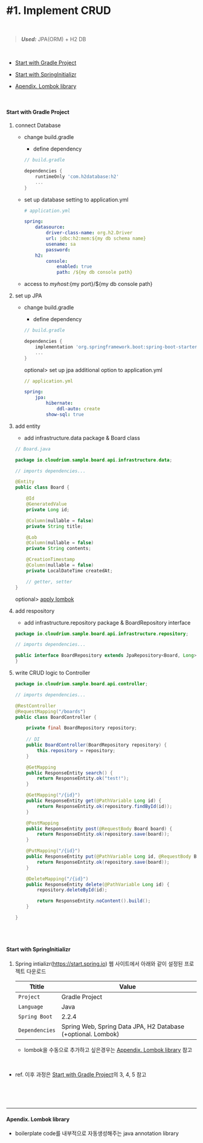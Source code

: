 # #1. Implement CRUD

<br/>

> **_Used:_**  JPA(ORM) + H2 DB

<br/>

* [Start with Gradle Project](#start-with-gradle-project)
* [Start with SpringInitializr](#start-with-springInitializr)

* [Apendix. Lombok library](#apendix-lombok-library)
  
<br/>

#### Start with Gradle Project

1) connect Database        
    - change build.gradle        
        - define dependency  
        
        ```gradle
        // build.gradle
        
        dependencies {
            runtimeOnly 'com.h2database:h2'
            ...
        }
        ```    
        
    -  set up database setting to application.yml
        ```yaml
       # application.yml
       
        spring:
            datasource:
                driver-class-name: org.h2.Driver
                url: jdbc:h2:mem:${my db schema name} 
                usename: sa
                password:
            h2:
                console:
                    enabled: true
                    path: /${my db console path}
        ```

    - access to ${my host}:${my port}/${my db console path}
    
2) set up JPA
    - change build.gradle
        - define dependency  
        ```gradle
        // build.gradle
        
        dependencies {
            implementation 'org.springframework.boot:spring-boot-starter-data-jpa'
            ...
        }
        ```

        optional> set up jpa additional option to application.yml
        ```yaml
        // application.yml      
  
        spring:
            jpa:
                hibernate:
                    ddl-auto: create
                show-sql: true
        ```
        
3) add entity
    - add infrastructure.data package & Board class
    ```java
   // Board.java
   
    package io.cloudrium.sample.board.api.infrastructure.data;
    
   // imports dependencies...
    
    @Entity
    public class Board {
    
        @Id
        @GeneratedValue
        private Long id;
    
        @Column(nullable = false)
        private String title;
    
        @Lob
        @Column(nullable = false)
        private String contents;
    
        @CreationTimestamp
        @Column(nullable = false)
        private LocalDateTime createdAt;
    
        // getter, setter
    }   
    ```
   
   optional> [apply lombok](#apendix-lombok-library)
          
   
4) add respository
    - add infrastructure.repository package & BoardRepository interface
    ```java
    package io.cloudrium.sample.board.api.infrastructure.repository;
    
    // imports dependencies...
    
    public interface BoardRepository extends JpaRepository<Board, Long> {
    }
    ```
   
5) write CRUD logic to Controller
    ```java
    package io.cloudrium.sample.board.api.controller;
    
    // imports dependencies...
    
    @RestController
    @RequestMapping("/boards")
    public class BoardController {
    
        private final BoardRepository repository;
        
        // DI
        public BoardController(BoardRepository repository) {
            this.repository = repository;
        }
    
        @GetMapping
        public ResponseEntity search() {
            return ResponseEntity.ok("test!");
        }
    
        @GetMapping("/{id}")
        public ResponseEntity get(@PathVariable Long id) {
            return ResponseEntity.ok(repository.findById(id));
        }
    
        @PostMapping
        public ResponseEntity post(@RequestBody Board board) {
            return ResponseEntity.ok(repository.save(board));
        }
    
        @PutMapping("/{id}")
        public ResponseEntity put(@PathVariable Long id, @RequestBody Board board) {
            return ResponseEntity.ok(repository.save(board));
        }
    
        @DeleteMapping("/{id}")
        public ResponseEntity delete(@PathVariable Long id) {
            repository.deleteById(id);
    
            return ResponseEntity.noContent().build();
        }
    
    }
    ```   
   
<br/>
<br/>

#### Start with SpringInitializr
1) Spring intializr(https://start.spring.io) 웹 사이트에서 아래와 같이 설정된 프로젝트 다운로드
    
    | Ttitle  | Value |
    |------|---|
    | `Project`  | Gradle Project |
    | `Language` | Java | 
    | `Spring Boot` | 2.2.4 | 
    | `Dependencies` | Spring Web, Spring Data JPA, H2 Database (+optional. Lombok) | 

    - lombok을 수동으로 추가하고 싶은경우는 [Appendix. Lombok library](#apendix-lombok-library) 참고        
<br/>

* ref. 이후 과정은 [Start with Gradle Project](#start-with-gradle-project)의 3, 4, 5 참고
<br/>
<br/>
<br/>

---

#### Apendix. Lombok library
- boilerplate code를 내부적으로 자동생성해주는 java annotation library
